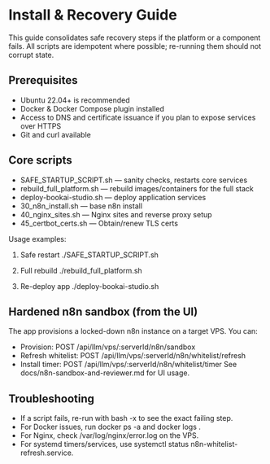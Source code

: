 # Install & Recovery Guide

This guide consolidates safe recovery steps if the platform or a component fails. All scripts are idempotent where possible; re-running them should not corrupt state.

## Prerequisites
- Ubuntu 22.04+ is recommended
- Docker & Docker Compose plugin installed
- Access to DNS and certificate issuance if you plan to expose services over HTTPS
- Git and curl available

## Core scripts
- SAFE_STARTUP_SCRIPT.sh — sanity checks, restarts core services
- rebuild_full_platform.sh — rebuild images/containers for the full stack
- deploy-bookai-studio.sh — deploy application services
- 30_n8n_install.sh — base n8n install
- 40_nginx_sites.sh — Nginx sites and reverse proxy setup
- 45_certbot_certs.sh — Obtain/renew TLS certs

Usage examples:

1) Safe restart
   ./SAFE_STARTUP_SCRIPT.sh

2) Full rebuild
   ./rebuild_full_platform.sh

3) Re-deploy app
   ./deploy-bookai-studio.sh

## Hardened n8n sandbox (from the UI)
The app provisions a locked-down n8n instance on a target VPS. You can:
- Provision: POST /api/llm/vps/:serverId/n8n/sandbox
- Refresh whitelist: POST /api/llm/vps/:serverId/n8n/whitelist/refresh
- Install timer: POST /api/llm/vps/:serverId/n8n/whitelist/timer
See docs/n8n-sandbox-and-reviewer.md for UI usage.

## Troubleshooting
- If a script fails, re-run with bash -x to see the exact failing step.
- For Docker issues, run docker ps -a and docker logs <container>.
- For Nginx, check /var/log/nginx/error.log on the VPS.
- For systemd timers/services, use systemctl status n8n-whitelist-refresh.service.

